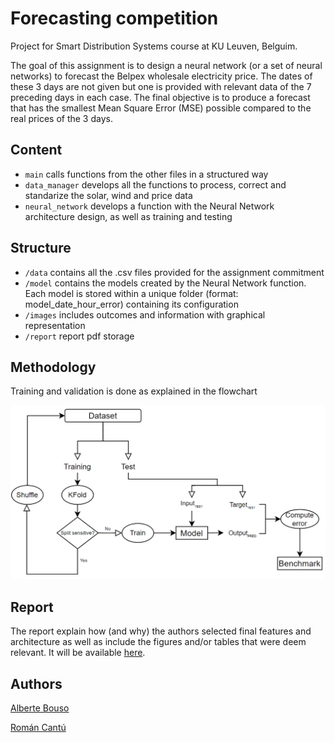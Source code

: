 # Forecasting competition
Project for Smart Distribution Systems course at KU Leuven, Belguim. 

The goal of this assignment is to design a neural network (or a set of neural
networks) to forecast the Belpex wholesale electricity price. 
The dates of these 3 days are not given but one is provided with relevant data
of the 7 preceding days in each case. The final objective is to produce a forecast
that has the smallest Mean Square Error (MSE) possible compared to the real prices
of the 3 days.

## Content
- ``main`` calls functions from the other files in a structured way
- ``data_manager`` develops all the functions to process, correct and standarize the solar, wind and price data
- ``neural_network`` develops a function with the Neural Network architecture design, as well as training and testing

## Structure
- ``/data`` contains all the .csv files provided for the assignment commitment
- ``/model`` contains the models created by the Neural Network function. Each model is stored within a unique folder (format: model_date_hour_error) containing its configuration
- ``/images`` includes outcomes and information with graphical representation 
- ``/report`` report pdf storage


## Methodology
Training and validation is done as explained in the flowchart

![flowchart](documentation/flowchart.PNG)

## Report
The report explain how (and why) the authors selected final features and architecture 
as well as include the figures and/or tables that were deem relevant.
It will be available [here](documentation/report.pdf).

## Authors
[Alberte Bouso ](mailto:alberte.bousogarcia@student.kuleuven.be)

[Román Cantú ](mailto:roman.canturodriguez@student.kuleuven.be)